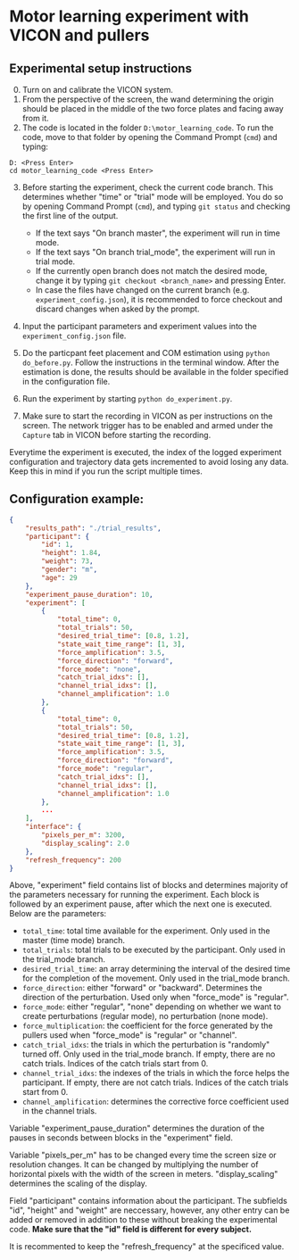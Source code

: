 # Motor learning experiment with VICON and pullers

## Experimental setup instructions

0. Turn on and calibrate the VICON system.
1. From the perspective of the screen, the wand determining the origin should be placed in the middle of the two force plates and facing away from it.
2. The code is located in the folder `D:\motor_learning_code`. To run the code, move to that folder by opening the Command Prompt (`cmd`) and typing:
```
D: <Press Enter>
cd motor_learning_code <Press Enter>
```
3. Before starting the experiment, check the current code branch. This determines whether "time" or "trial" mode will be employed. You do so by opening Command Prompt (`cmd`), and typing `git status` and checking the first line of the output.
    - If the text says "On branch master", the experiment will run in time mode.
    - If the text says "On branch trial_mode", the experiment will run in trial mode.
    - If the currently open branch does not match the desired mode, change it by typing `git checkout <branch_name>` and pressing Enter. 
    - In case the files have changed on the current branch (e.g. `experiment_config.json`), it is recommended to force checkout and discard changes when asked by the prompt.

4. Input the participant parameters and experiment values into the `experiment_config.json` file.
5. Do the particpant feet placement and COM estimation using `python do_before.py`. Follow the instructions in the terminal window. After the estimation is done, the results should be available in the folder specified in the configuration file.
6. Run the experiment by starting `python do_experiment.py`. 
7. Make sure to start the recording in VICON as per instructions on the screen. The network trigger has to be enabled and armed under the `Capture` tab in VICON before starting the recording.

Everytime the experiment is executed, the index of the logged experiment configuration and trajectory data gets incremented to avoid losing any data. Keep this in mind if you run the script multiple times.

## Configuration example:

```json
{
    "results_path": "./trial_results",
    "participant": {
        "id": 1,
        "height": 1.84,
        "weight": 73,
        "gender": "m",
        "age": 29
    },
    "experiment_pause_duration": 10,
    "experiment": [
        {
            "total_time": 0,
            "total_trials": 50,
            "desired_trial_time": [0.8, 1.2],
            "state_wait_time_range": [1, 3],
            "force_amplification": 3.5,
            "force_direction": "forward",
            "force_mode": "none",
            "catch_trial_idxs": [],
            "channel_trial_idxs": [],
            "channel_amplification": 1.0
        },
        {
            "total_time": 0,
            "total_trials": 50,
            "desired_trial_time": [0.8, 1.2],
            "state_wait_time_range": [1, 3],
            "force_amplification": 3.5,
            "force_direction": "forward",
            "force_mode": "regular",
            "catch_trial_idxs": [],
            "channel_trial_idxs": [],
            "channel_amplification": 1.0
        },
        ...
    ],
    "interface": {
        "pixels_per_m": 3200,
        "display_scaling": 2.0
    },
    "refresh_frequency": 200
}
```

Above, "experiment" field contains list of blocks and determines majority of the parameters necessary for running the experiment. Each block is followed by an experiment pause, after which the next one is executed. Below are the parameters:
- `total_time`: total time available for the experiment. Only used in the master (time mode) branch. 
- `total_trials`: total trials to be executed by the participant. Only used in the trial_mode branch.
- `desired_trial_time`: an array determining the interval of the desired time for the completion of the movement. Only used in the trial_mode branch.
- `force_direction`: either "forward" or "backward". Determines the direction of the perturbation. Used only when "force_mode" is "regular". 
- `force_mode`: either "regular", "none" depending on whether we want to create perturbations (regular mode), no perturbation (none mode).
- `force_multiplication`: the coefficient for the force generated by the pullers used when "force_mode" is "regular" or "channel". 
- `catch_trial_idxs`: the trials in which the perturbation is "randomly" turned off. Only used in the trial_mode branch. If empty, there are no catch trials. Indices of the catch trials start from 0.
- `channel_trial_idxs`: the indexes of the trials in which the force helps the participant. If empty, there are not catch trials. Indices of the catch trials start from 0.
- `channel_amplification`: determines the corrective force coefficient used in the channel trials.

Variable "experiment_pause_duration" determines the duration of the pauses in seconds between blocks in the "experiment" field.

Variable "pixels_per_m" has to be changed every time the screen size or resolution changes. It can be changed by multiplying the number of horizontal pixels with the width of the screen in meters. "display_scaling" determines the scaling of the display.

Field "participant" contains information about the participant. The subfields "id", "height" and "weight" are neccessary, however, any other entry can be added or removed in addition to these without breaking the experimental code. **Make sure that the "id" field is different for every subject.**

It is recommented to keep the "refresh_frequency" at the specificed value.